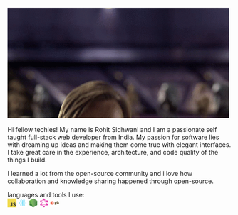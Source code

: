 ![Hello There!!](./images/hello-there.gif)

Hi fellow techies! My name is Rohit Sidhwani and I am a passionate self taught full-stack web developer from India. My passion for software lies with dreaming up ideas and making them come true with elegant interfaces. I take great care in the experience, architecture, and code quality of the things I build.  

I learned a lot from the open-source community and i love how collaboration and knowledge sharing happened through open-source.  
  
languages and tools I use:  
<img src="./images/javascript.png" alt="drawing" width="20"/>
<img src="./images/react.png" alt="drawing" width="20"/>
<img src="./images/nodejs.png" alt="drawing" width="20"/>
<img src="./images/graphql.png" alt="drawing" width="20"/>
<img src="./images/git.png" alt="drawing" width="20"/>
